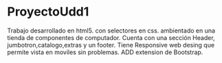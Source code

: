 # ProyectoUdd1
Trabajo desarrollado en html5.
con selectores en css.
ambientado en una tienda de componentes de computador.
Cuenta con una sección Header, jumbotron,catalogo,extras y un footer.
Tiene Responsive web desing que permite vista en moviles sin problemas.
ADD extension de Bootstrap.
